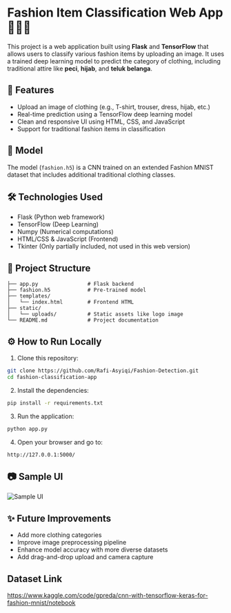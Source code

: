# Fashion Item Classification Web App 👕👖🧥

This project is a web application built using **Flask** and **TensorFlow** that allows users to classify various fashion items by uploading an image. It uses a trained deep learning model to predict the category of clothing, including traditional attire like **peci**, **hijab**, and **teluk belanga**.

## 🚀 Features
- Upload an image of clothing (e.g., T-shirt, trouser, dress, hijab, etc.)
- Real-time prediction using a TensorFlow deep learning model
- Clean and responsive UI using HTML, CSS, and JavaScript
- Support for traditional fashion items in classification

## 🧠 Model
The model (`fashion.h5`) is a CNN trained on an extended Fashion MNIST dataset that includes additional traditional clothing classes.

## 🛠 Technologies Used
- Flask (Python web framework)
- TensorFlow (Deep Learning)
- Numpy (Numerical computations)
- HTML/CSS & JavaScript (Frontend)
- Tkinter (Only partially included, not used in this web version)

## 📁 Project Structure
```
├── app.py                # Flask backend
├── fashion.h5            # Pre-trained model
├── templates/
│   └── index.html        # Frontend HTML
├── static/
│   └── uploads/          # Static assets like logo image
└── README.md             # Project documentation
```

## ⚙️ How to Run Locally
1. Clone this repository:
```bash
git clone https://github.com/Rafi-Asyiqi/Fashion-Detection.git
cd fashion-classification-app
```

2. Install the dependencies:
```bash
pip install -r requirements.txt
```

3. Run the application:
```bash
python app.py
```

4. Open your browser and go to:
```
http://127.0.0.1:5000/
```

## 📷 Sample UI
![Sample UI](static/uploads/sample_ui.png)

## ✨ Future Improvements
- Add more clothing categories
- Improve image preprocessing pipeline
- Enhance model accuracy with more diverse datasets
- Add drag-and-drop upload and camera capture


## Dataset Link
https://www.kaggle.com/code/gpreda/cnn-with-tensorflow-keras-for-fashion-mnist/notebook
